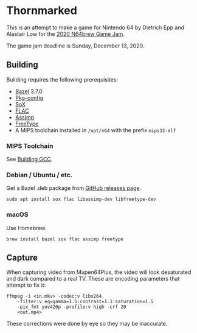 # Thornmarked

This is an attempt to make a game for Nintendo 64 by Dietrich Epp and Alastair Low for the [2020 N64brew Game Jam](https://www.youtube.com/watch?v=iOfIlATiGR4).

The game jam deadline is Sunday, December 13, 2020.

## Building

Building requires the following prerequisites:

- [Bazel](https://bazel.build/) 3.7.0
- [Pkg-config](https://www.freedesktop.org/wiki/Software/pkg-config/)
- [SoX](http://sox.sourceforge.net/)
- [FLAC](https://xiph.org/flac/)
- [AssImp](https://www.assimp.org/)
- [FreeType](https://www.freetype.org/)
- A MIPS toolchain installed in `/opt/n64` with the prefix `mips32-elf`

### MIPS Toolchain

See [Building GCC](https://n64brew.dev/wiki/Building_GCC).

### Debian / Ubuntu / etc.

Get a Bazel .deb package from [GitHub releases page](https://github.com/bazelbuild/bazel/releases).

```shell
sudo apt install sox flac libassimp-dev libfreetype-dev
```

### macOS

Use Homebrew.

```shell
brew install bazel sox flac assimp freetype
```

## Capture

When capturing video from Mupen64Plus, the video will look desaturated and dark compared to a real TV. These are encoding parameters that attempt to fix it:

```shell
ffmpeg -i <in.mkv> -codec:v libx264
    -filter:v eq=gamma=1.5:contrast=1.1:saturation=1.5
    -pix_fmt yuv420p -profile:v high -crf 20
    <out.mp4>
```

These corrections were done by eye so they may be inaccurate.
